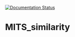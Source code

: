 [![Documentation Status](https://readthedocs.org/projects/mits-similarity/badge/?version=latest)](https://mits-similarity.readthedocs.io/en/latest/?badge=latest)


# MITS_similarity
